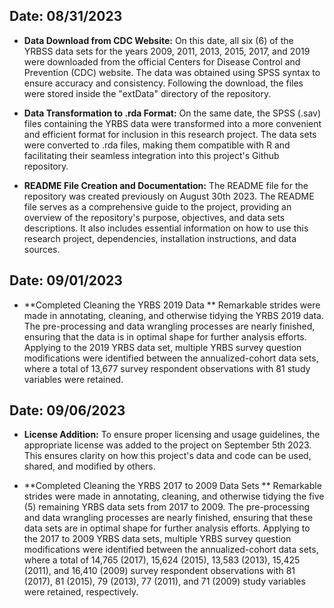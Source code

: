 ## Date: 08/31/2023

- **Data Download from CDC Website:**
On this date, all six (6) of the YRBSS data sets for the years 2009, 2011, 2013, 2015, 2017, and 2019 were downloaded from the official Centers for Disease Control and Prevention (CDC) website. The data was obtained using SPSS syntax to ensure accuracy and consistency. Following the download, the files were stored inside the "extData" directory of the repository.

- **Data Transformation to .rda Format:**
On the same date, the SPSS (.sav) files containing the YRBS data were transformed into a more convenient and efficient format for inclusion in this research project. The data sets were converted to .rda files, making them compatible with R and facilitating their seamless integration into this project's Github repository.

- **README File Creation and Documentation:**
The README file for the repository was created previously on August 30th 2023. 
The README file serves as a comprehensive guide to the project, providing an overview of the repository's purpose, objectives, and data sets descriptions. It also includes essential information on how to use this research project, dependencies, installation instructions, and data sources.

## Date: 09/01/2023

- **Completed Cleaning the YRBS 2019 Data **
Remarkable strides were made in annotating, cleaning, and otherwise tidying the YRBS 2019 data. The pre-processing and data wrangling processes are nearly finished, ensuring that the data is in optimal shape for further analysis efforts. Applying to the 2019 YRBS data set, multiple YRBS survey question modifications were identified between the annualized-cohort data sets, where a total of 13,677 survey respondent observations with 81 study variables were retained.

## Date: 09/06/2023

- **License Addition:**
To ensure proper licensing and usage guidelines, the appropriate license was added to the project on September 5th 2023. This ensures clarity on how this project's data and code can be used, shared, and modified by others.

- **Completed Cleaning the YRBS 2017 to 2009 Data Sets **
Remarkable strides were made in annotating, cleaning, and otherwise tidying the five (5) remaining YRBS data sets from 2017 to 2009. The pre-processing and data wrangling processes are nearly finished, ensuring that these data sets are in optimal shape for further analysis efforts. Applying to the 2017 to 2009 YRBS data sets, multiple YRBS survey question modifications were identified between the annualized-cohort data sets, where a total of 14,765 (2017), 15,624 (2015), 13,583 (2013), 15,425 (2011), and 16,410 (2009) survey respondent observations with 81 (2017), 81 (2015), 79 (2013), 77 (2011), and 71 (2009) study variables were retained, respectively.
